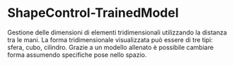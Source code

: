 # ShapeControl-TrainedModel

Gestione delle dimensioni di elementi tridimensionali utilizzando la distanza tra le mani.
La forma tridimensionale visualizzata può essere di tre tipi: sfera, cubo, cilindro. 
Grazie a un modello allenato è possibile cambiare forma assumendo specifiche pose nello spazio.
